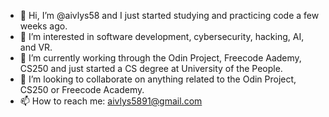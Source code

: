 - 👋 Hi, I’m @aivlys58 and I just started studying and practicing code a few weeks ago.
- 👀 I’m interested in software development, cybersecurity, hacking, AI, and VR.
- 🌱 I’m currently working through the Odin Project, Freecode Aademy, CS250 and just started a CS degree at University of the People.
- 💞️ I’m looking to collaborate on anything related to the Odin Project, CS250 or Freecode Academy.
- 📫 How to reach me: aivlys5891@gmail.com

